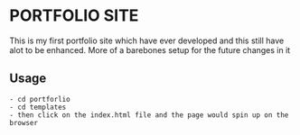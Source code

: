 # PORTFOLIO SITE
This is my first portfolio site which have ever developed and this still have alot to be enhanced. More of a barebones setup for the future changes in it
## Usage
 ```
- cd portforlio
- cd templates
- then click on the index.html file and the page would spin up on the browser 
 ```
